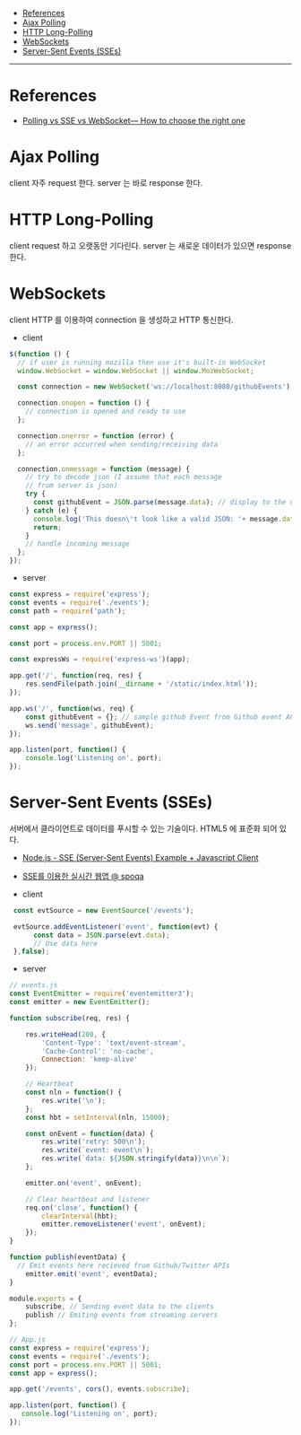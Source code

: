 
- [References](#references)
- [Ajax Polling](#ajax-polling)
- [HTTP Long-Polling](#http-long-polling)
- [WebSockets](#websockets)
- [Server-Sent Events (SSEs)](#server-sent-events-sses)

-----

# References

* [Polling vs SSE vs WebSocket— How to choose the right one](https://codeburst.io/polling-vs-sse-vs-websocket-how-to-choose-the-right-one-1859e4e13bd9)

# Ajax Polling

client 자주 request 한다. server 는 바로 response 한다.

# HTTP Long-Polling

client request 하고 오랫동안 기다린다. server 는 새로운 데이터가 있으면 response 한다.

# WebSockets

client HTTP 를 이용하여 connection 을 생성하고 HTTP 통신한다.

* client

```js
$(function () {
  // if user is running mozilla then use it's built-in WebSocket
  window.WebSocket = window.WebSocket || window.MozWebSocket;

  const connection = new WebSocket('ws://localhost:8080/githubEvents');

  connection.onopen = function () {
    // connection is opened and ready to use
  };

  connection.onerror = function (error) {
    // an error occurred when sending/receiving data
  };

  connection.onmessage = function (message) {
    // try to decode json (I assume that each message
    // from server is json)
    try {
      const githubEvent = JSON.parse(message.data); // display to the user appropriately
    } catch (e) {
      console.log('This doesn\'t look like a valid JSON: '+ message.data);
      return;
    }
    // handle incoming message
  };
});
```

* server

```js
const express = require('express');
const events = require('./events');
const path = require('path');

const app = express();

const port = process.env.PORT || 5001;

const expressWs = require('express-ws')(app);

app.get('/', function(req, res) {
	res.sendFile(path.join(__dirname + '/static/index.html'));
});

app.ws('/', function(ws, req) {
	const githubEvent = {}; // sample github Event from Github event API https://api.github.com/events
	ws.send('message', githubEvent);
});

app.listen(port, function() {
	console.log('Listening on', port);
});
```

# Server-Sent Events (SSEs)

서버에서 클라이언트로 데이터를 푸시할 수 있는 기술이다. HTML5 에 표준화 되어 있다.

* [Node.js - SSE (Server-Sent Events) Example + Javascript Client](https://www.woolha.com/tutorials/node-js-sse-server-sent-events-example-javascript-client)
* [SSE를 이용한 실시간 웹앱 @ spoqa](https://spoqa.github.io/2014/01/20/sse.html)

* client

```js
 const evtSource = new EventSource('/events');

 evtSource.addEventListener('event', function(evt) {
      const data = JSON.parse(evt.data);
      // Use data here
 },false);
```

* server

```js
// events.js
const EventEmitter = require('eventemitter3');
const emitter = new EventEmitter();

function subscribe(req, res) {

	res.writeHead(200, {
		'Content-Type': 'text/event-stream',
		'Cache-Control': 'no-cache',
		Connection: 'keep-alive'
	});

	// Heartbeat
	const nln = function() {
		res.write('\n');
	};
	const hbt = setInterval(nln, 15000);

	const onEvent = function(data) {
		res.write('retry: 500\n');
		res.write(`event: event\n`);
		res.write(`data: ${JSON.stringify(data)}\n\n`);
	};

	emitter.on('event', onEvent);

	// Clear heartbeat and listener
	req.on('close', function() {
		clearInterval(hbt);
		emitter.removeListener('event', onEvent);
	});
}

function publish(eventData) {
  // Emit events here recieved from Github/Twitter APIs
	emitter.emit('event', eventData);
}

module.exports = {
	subscribe, // Sending event data to the clients 
	publish // Emiting events from streaming servers
};

// App.js
const express = require('express');
const events = require('./events');
const port = process.env.PORT || 5001;
const app = express();

app.get('/events', cors(), events.subscribe);

app.listen(port, function() {
   console.log('Listening on', port);
});
```
